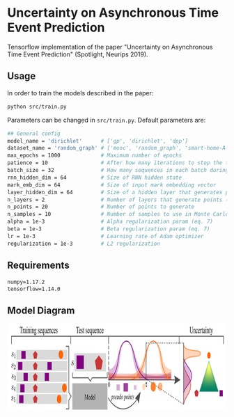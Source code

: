 # Uncertainty on Asynchronous Time Event Prediction

Tensorflow implementation of the paper "Uncertainty on Asynchronous Time Event Prediction" (Spotlight, Neurips 2019).

## Usage
In order to train the models described in the paper:
```bash
python src/train.py
```
Parameters can be changed in `src/train.py`. Default parameters are:

```bash
## General config
model_name = 'dirichlet'      # ['gp', 'dirichlet', 'dpp']
dataset_name = 'random_graph' # ['mooc', 'random_graph', 'smart-home-A', 'stack_overflow']
max_epochs = 1000             # Maximum number of epochs
patience = 10                 # After how many iterations to stop the training
batch_size = 32               # How many sequences in each batch during training
rnn_hidden_dim = 64           # Size of RNN hidden state
mark_emb_dim = 64             # Size of input mark embedding vector
layer_hidden_dim = 64         # Size of a hidden layer that generates pseude points from RNN hidden state
n_layers = 2                  # Number of layers that generate points (for GP)
n_points = 20                 # Number of points to generate
n_samples = 10                # Number of samples to use in Monte Carlo estimations (if used)
alpha = 1e-3                  # Alpha regularization param (eq. 7)
beta = 1e-3                   # Beta regularization param (eq. 7)
lr = 1e-3                     # Learning rate of Adam optimizer
regularization = 1e-3         # L2 regularization

```

## Requirements
```
numpy=1.17.2
tensorflow=1.14.0
```
## Model Diagram
<div id="banner" style="overflow: hidden;justify-content:space-around;">
    <div class="" style="display: inline-block;">
        <img src="assets/model-diagram.png" width="1000" height="200">
    </div>
</div>